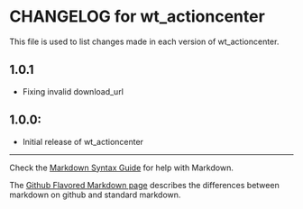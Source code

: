 # CHANGELOG for wt_actioncenter

This file is used to list changes made in each version of wt_actioncenter.
## 1.0.1
* Fixing invalid download_url
## 1.0.0:

* Initial release of wt_actioncenter

- - - 
Check the [Markdown Syntax Guide](http://daringfireball.net/projects/markdown/syntax) for help with Markdown.

The [Github Flavored Markdown page](http://github.github.com/github-flavored-markdown/) describes the differences between markdown on github and standard markdown.
